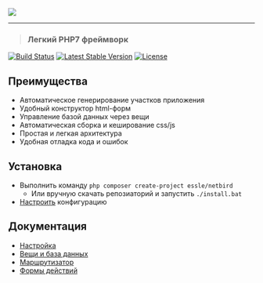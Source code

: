 <img src="http://essle.ru/_projects/netbird/logotype.png">
<hr/>

>### Легкий PHP7 фреймворк

[![Build Status](https://travis-ci.org/Essle/netBird.svg?branch=master)](https://travis-ci.org/Essle/netBird)
[![Latest Stable Version](https://poser.pugx.org/essle/netbird/v/stable)](https://packagist.org/packages/essle/netbird)
[![License](https://poser.pugx.org/essle/netbird/license)](https://packagist.org/packages/essle/netbird)

## Преимущества

* Автоматическое генерирование участков приложения
* Удобный конструктор html-форм
* Управление базой данных через вещи
* Автоматическая сборка и кеширование css/js
* Простая и легкая архитектура
* Удобная отладка кода и ошибок

## Установка

* Выполнить команду `php composer create-project essle/netbird`
  * Или вручную скачать репозиаторий и запустить `./install.bat`
* [Настроить](https://github.com/Essle/netBird/wiki/Настройка) конфигурацию

## Документация

* [Настройка](https://github.com/Essle/netBird/wiki/Настройка)
* [Вещи и база данных](https://github.com/Essle/netBird/wiki/Вещи-и-база-данных)
* [Маршрутизатор](https://github.com/Essle/netBird/wiki/Маршрутизатор)
* [Формы действий](https://github.com/Essle/netBird/wiki/Формы-действий)